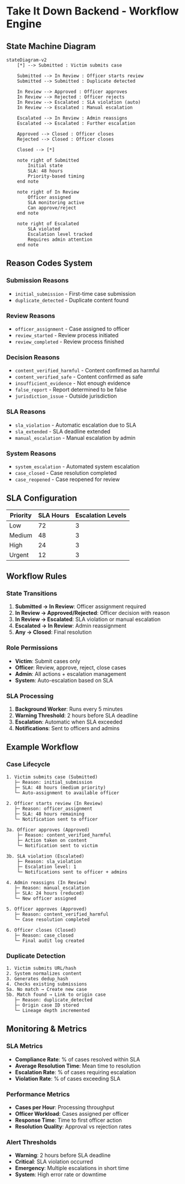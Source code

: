 # Take It Down Backend - Workflow Engine

## State Machine Diagram

```mermaid
stateDiagram-v2
    [*] --> Submitted : Victim submits case
    
    Submitted --> In Review : Officer starts review
    Submitted --> Submitted : Duplicate detected
    
    In Review --> Approved : Officer approves
    In Review --> Rejected : Officer rejects
    In Review --> Escalated : SLA violation (auto)
    In Review --> Escalated : Manual escalation
    
    Escalated --> In Review : Admin reassigns
    Escalated --> Escalated : Further escalation
    
    Approved --> Closed : Officer closes
    Rejected --> Closed : Officer closes
    
    Closed --> [*]
    
    note right of Submitted
        Initial state
        SLA: 48 hours
        Priority-based timing
    end note
    
    note right of In Review
        Officer assigned
        SLA monitoring active
        Can approve/reject
    end note
    
    note right of Escalated
        SLA violated
        Escalation level tracked
        Requires admin attention
    end note
```

## Reason Codes System

### Submission Reasons
- `initial_submission` - First-time case submission
- `duplicate_detected` - Duplicate content found

### Review Reasons
- `officer_assignment` - Case assigned to officer
- `review_started` - Review process initiated
- `review_completed` - Review process finished

### Decision Reasons
- `content_verified_harmful` - Content confirmed as harmful
- `content_verified_safe` - Content confirmed as safe
- `insufficient_evidence` - Not enough evidence
- `false_report` - Report determined to be false
- `jurisdiction_issue` - Outside jurisdiction

### SLA Reasons
- `sla_violation` - Automatic escalation due to SLA
- `sla_extended` - SLA deadline extended
- `manual_escalation` - Manual escalation by admin

### System Reasons
- `system_escalation` - Automated system escalation
- `case_closed` - Case resolution completed
- `case_reopened` - Case reopened for review

## SLA Configuration

| Priority | SLA Hours | Escalation Levels |
|----------|-----------|-------------------|
| Low      | 72        | 3                 |
| Medium   | 48        | 3                 |
| High     | 24        | 3                 |
| Urgent   | 12        | 3                 |

## Workflow Rules

### State Transitions
1. **Submitted → In Review**: Officer assignment required
2. **In Review → Approved/Rejected**: Officer decision with reason
3. **In Review → Escalated**: SLA violation or manual escalation
4. **Escalated → In Review**: Admin reassignment
5. **Any → Closed**: Final resolution

### Role Permissions
- **Victim**: Submit cases only
- **Officer**: Review, approve, reject, close cases
- **Admin**: All actions + escalation management
- **System**: Auto-escalation based on SLA

### SLA Processing
1. **Background Worker**: Runs every 5 minutes
2. **Warning Threshold**: 2 hours before SLA deadline
3. **Escalation**: Automatic when SLA exceeded
4. **Notifications**: Sent to officers and admins

## Example Workflow

### Case Lifecycle
```
1. Victim submits case (Submitted)
   ├─ Reason: initial_submission
   ├─ SLA: 48 hours (medium priority)
   └─ Auto-assignment to available officer

2. Officer starts review (In Review)
   ├─ Reason: officer_assignment
   ├─ SLA: 48 hours remaining
   └─ Notification sent to officer

3a. Officer approves (Approved)
    ├─ Reason: content_verified_harmful
    ├─ Action taken on content
    └─ Notification sent to victim

3b. SLA violation (Escalated)
    ├─ Reason: sla_violation
    ├─ Escalation level: 1
    └─ Notifications sent to officer + admins

4. Admin reassigns (In Review)
   ├─ Reason: manual_escalation
   ├─ SLA: 24 hours (reduced)
   └─ New officer assigned

5. Officer approves (Approved)
   ├─ Reason: content_verified_harmful
   └─ Case resolution completed

6. Officer closes (Closed)
   ├─ Reason: case_closed
   └─ Final audit log created
```

### Duplicate Detection
```
1. Victim submits URL/hash
2. System normalizes content
3. Generates dedup_hash
4. Checks existing submissions
5a. No match → Create new case
5b. Match found → Link to origin case
   ├─ Reason: duplicate_detected
   ├─ Origin case ID stored
   └─ Lineage depth incremented
```

## Monitoring & Metrics

### SLA Metrics
- **Compliance Rate**: % of cases resolved within SLA
- **Average Resolution Time**: Mean time to resolution
- **Escalation Rate**: % of cases requiring escalation
- **Violation Rate**: % of cases exceeding SLA

### Performance Metrics
- **Cases per Hour**: Processing throughput
- **Officer Workload**: Cases assigned per officer
- **Response Time**: Time to first officer action
- **Resolution Quality**: Approval vs rejection rates

### Alert Thresholds
- **Warning**: 2 hours before SLA deadline
- **Critical**: SLA violation occurred
- **Emergency**: Multiple escalations in short time
- **System**: High error rate or downtime

